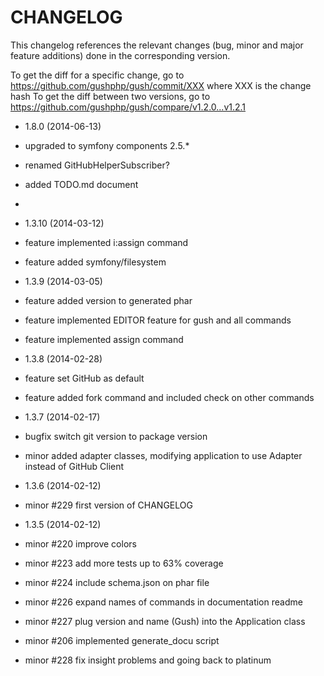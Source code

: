 CHANGELOG
=========

This changelog references the relevant changes (bug, minor and major feature
additions) done in the corresponding version.

To get the diff for a specific change, go to https://github.com/gushphp/gush/commit/XXX where XXX is the change hash
To get the diff between two versions, go to https://github.com/gushphp/gush/compare/v1.2.0...v1.2.1

* 1.8.0 (2014-06-13)

 * upgraded to symfony components 2.5.*
 * renamed GitHubHelperSubscriber?
 * added TODO.md document
 *


* 1.3.10 (2014-03-12)

 * feature implemented i:assign command
 * feature added symfony/filesystem

* 1.3.9 (2014-03-05)

 * feature added version to generated phar
 * feature implemented EDITOR feature for gush and all commands
 * feature implemented assign command

* 1.3.8 (2014-02-28)

 * feature set GitHub as default
 * feature added fork command and included check on other commands

* 1.3.7 (2014-02-17)

 * bugfix switch git version to package version
 * minor added adapter classes, modifying application to use Adapter instead of GitHub Client

* 1.3.6 (2014-02-12)

 * minor #229 first version of CHANGELOG

* 1.3.5 (2014-02-12)

 * minor #220 improve colors
 * minor #223 add more tests up to 63% coverage
 * minor #224 include schema.json on phar file
 * minor #226 expand names of commands in documentation readme
 * minor #227 plug version and name (Gush) into the Application class
 * minor #206 implemented generate_docu script
 * minor #228 fix insight problems and going back to platinum
